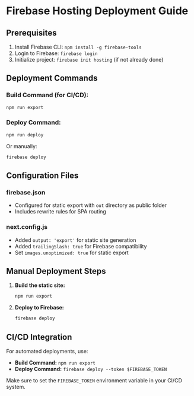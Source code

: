 # Firebase Hosting Deployment Guide

## Prerequisites
1. Install Firebase CLI: `npm install -g firebase-tools`
2. Login to Firebase: `firebase login`
3. Initialize project: `firebase init hosting` (if not already done)

## Deployment Commands

### Build Command (for CI/CD):
```bash
npm run export
```

### Deploy Command:
```bash
npm run deploy
```

Or manually:
```bash
firebase deploy
```

## Configuration Files

### firebase.json
- Configured for static export with `out` directory as public folder
- Includes rewrite rules for SPA routing

### next.config.js
- Added `output: 'export'` for static site generation
- Added `trailingSlash: true` for Firebase compatibility
- Set `images.unoptimized: true` for static export

## Manual Deployment Steps

1. **Build the static site:**
   ```bash
   npm run export
   ```

2. **Deploy to Firebase:**
   ```bash
   firebase deploy
   ```

## CI/CD Integration

For automated deployments, use:
- **Build Command:** `npm run export`
- **Deploy Command:** `firebase deploy --token $FIREBASE_TOKEN`

Make sure to set the `FIREBASE_TOKEN` environment variable in your CI/CD system.
